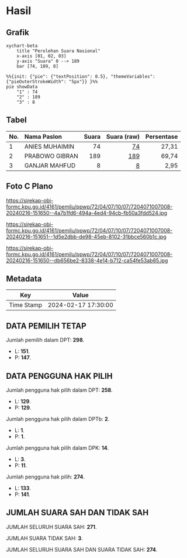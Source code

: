 # Hasil

## Grafik

```mermaid
xychart-beta
    title "Perolehan Suara Nasional"
    x-axis [01, 02, 03]
    y-axis "Suara" 0 --> 189
    bar [74, 189, 8]
```

```mermaid
%%{init: {"pie": {"textPosition": 0.5}, "themeVariables": {"pieOuterStrokeWidth": "5px"}} }%%
pie showData
    "1" : 74
    "2" : 189
    "3" : 8
```

## Tabel

| No. | Nama Paslon    | Suara | Suara (raw) | Persentase |
|:--- |:-------------- | -----:| -----------:| ----------:|
| 1   | ANIES MUHAIMIN | 74    | [74][p-1]   | 27,31      |
| 2   | PRABOWO GIBRAN | 189   | [189][p-2]  | 69,74      |
| 3   | GANJAR MAHFUD  | 8     | [8][p-3]    | 2,95       |


[p-1]: https://github.com/gigit-pemilu/pemilu-2024/blob/main/pilpres/hitung-suara/sub/72-sulawesi-tengah/sub/04-toli-toli/sub/07-baolan/sub/1007-sidoarjo/sub/008-tps/sub/paslon-1.txt
[p-2]: https://github.com/gigit-pemilu/pemilu-2024/blob/main/pilpres/hitung-suara/sub/72-sulawesi-tengah/sub/04-toli-toli/sub/07-baolan/sub/1007-sidoarjo/sub/008-tps/sub/paslon-2.txt
[p-3]: https://github.com/gigit-pemilu/pemilu-2024/blob/main/pilpres/hitung-suara/sub/72-sulawesi-tengah/sub/04-toli-toli/sub/07-baolan/sub/1007-sidoarjo/sub/008-tps/sub/paslon-3.txt

## Foto C Plano

https://sirekap-obj-formc.kpu.go.id/4161/pemilu/ppwp/72/04/07/10/07/7204071007008-20240216-151650--4a7b1fd6-494a-4ed4-94cb-fb50a3fdd524.jpg

https://sirekap-obj-formc.kpu.go.id/4161/pemilu/ppwp/72/04/07/10/07/7204071007008-20240216-151651--1d5e2dbb-de98-45eb-8102-31bbce560b1c.jpg

https://sirekap-obj-formc.kpu.go.id/4161/pemilu/ppwp/72/04/07/10/07/7204071007008-20240216-151650--db656be2-8338-4e14-b712-ca54fe53ab65.jpg


## Metadata

| Key        | Value               |
| ---------- | ------------------- |
| Time Stamp | 2024-02-17 17:30:00 |


## DATA PEMILIH TETAP

Jumlah pemilih dalam DPT: **298**.
 * L: **151**.
 * P: **147**.

## DATA PENGGUNA HAK PILIH

Jumlah pengguna hak pilih dalam DPT: **258**.
 * L: **129**.
 * P: **129**.

Jumlah pengguna hak pilih dalam DPTb: **2**.
 * L: **1**.
 * P: **1**.

Jumlah pengguna hak pilih dalam DPK: **14**.
 * L: **3**.
 * P: **11**.

Jumlah pengguna hak pilih: **274**.
 * L: **133**.
 * P: **141**.

## JUMLAH SUARA SAH DAN TIDAK SAH

JUMLAH SELURUH SUARA SAH: **271**.

JUMLAH SUARA TIDAK SAH: **3**.

JUMLAH SELURUH SUARA SAH DAN SUARA TIDAK SAH: **274**.


